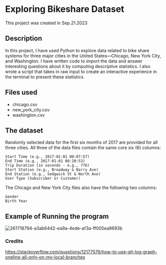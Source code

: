 # Exploring Bikeshare Dataset

This project was created in Sep.21.2023

## Description

In this project, I have used Python to explore data related to bike share systems for three major cities in the United States—Chicago, New York City, and Washington.
I have written code to import the data and answer interesting questions about it by computing descriptive statistics.
I also wrote a script that takes in raw input to create an interactive experience in the terminal to present these statistics.

## Files used

- chicago.csv
- new_york_city.csv
- washington.csv

## The dataset

Randomly selected data for the first six months of 2017 are provided for all three cities. All three of the data files contain the same core six (6) columns:

    Start Time (e.g., 2017-01-01 00:07:57)
    End Time (e.g., 2017-01-01 00:20:53)
    Trip Duration (in seconds - e.g., 776)
    Start Station (e.g., Broadway & Barry Ave)
    End Station (e.g., Sedgwick St & North Ave)
    User Type (Subscriber or Customer)

The Chicago and New York City files also have the following two columns:

    Gender
    Birth Year

## Example of Running the program

![261718794-a3ab6442-ea9a-4ede-af3a-ff005ea9693b](https://github.com/sondosaabed/Nano-Degree-3rd-Project/assets/65151701/dd18fa1a-f285-49de-9742-85b56b35efc7)

### Credits
https://stackoverflow.com/questions/12177576/how-to-use-git-log-graph-oneline-all-only-on-my-local-branches
